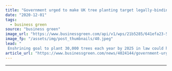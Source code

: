 ```yaml
---
title: "Government urged to make UK tree planting target legally-binding"
date: "2020-12-01"
tags: 
  - business green
source: "business green"
image_url: "https://www.businessgreen.com/api/v1/wps/21b5285/641efa23-50b3-41ce-a0a5-086ccea695ff/6/solar-tree-planting-185x114.jpeg"
image_fp: "/assets/img/post_thumbnails/40.jpeg"
lead: "
 Enshrining goal to plant 30,000 trees each year by 2025 in law could help catalyse wider action on woodland, petition argues ..."
article_url: "https://www.businessgreen.com/news/4024144/government-urged-uk-tree-planting-target-legally-binding"
---
```


---
